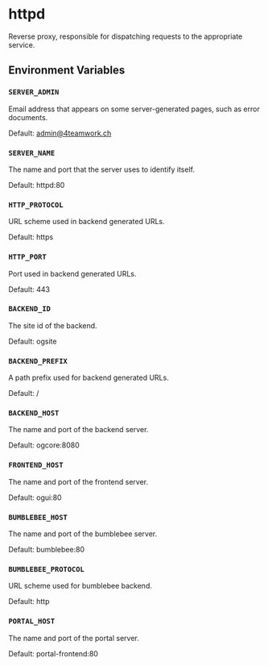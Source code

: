 # httpd

Reverse proxy, responsible for dispatching requests to the appropriate service.

## Environment Variables

### `SERVER_ADMIN`

Email address that appears on some server-generated pages, such as error documents.

Default: admin@4teamwork.ch

### `SERVER_NAME`

The name and port that the server uses to identify itself.

Default: httpd:80

### `HTTP_PROTOCOL`

URL scheme used in backend generated URLs.

Default: https

### `HTTP_PORT`

Port used in backend generated URLs.

Default: 443

### `BACKEND_ID`

The site id of the backend.

Default: ogsite

### `BACKEND_PREFIX`

A path prefix used for backend generated URLs.

Default: /

### `BACKEND_HOST`

The name and port of the backend server.

Default: ogcore:8080

### `FRONTEND_HOST`

The name and port of the frontend server.

Default: ogui:80

### `BUMBLEBEE_HOST`

The name and port of the bumblebee server.

Default: bumblebee:80

### `BUMBLEBEE_PROTOCOL`

URL scheme used for bumblebee backend.

Default: http

### `PORTAL_HOST`

The name and port of the portal server.

Default: portal-frontend:80
